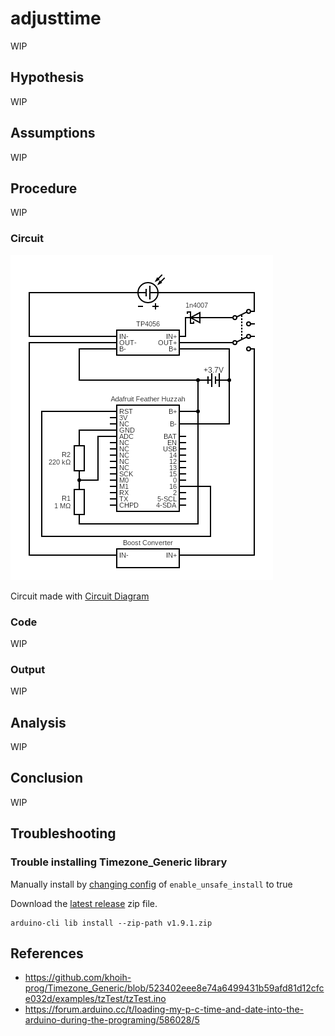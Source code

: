 # adjusttime

WIP

## Hypothesis

WIP

## Assumptions

WIP

## Procedure

WIP

### Circuit

![](./images/circuit.png)

Circuit made with [Circuit Diagram](https://www.circuit-diagram.org/)

### Code

WIP

### Output

WIP

## Analysis

WIP

## Conclusion

WIP

## Troubleshooting

### Trouble installing Timezone_Generic library

Manually install by [changing config](https://arduino.github.io/arduino-cli/0.20/configuration/#configuration-keys) of `enable_unsafe_install` to true

Download the [latest release](https://github.com/khoih-prog/Timezone_Generic/releases/latest) zip file.

```shell
arduino-cli lib install --zip-path v1.9.1.zip
```

## References
- https://github.com/khoih-prog/Timezone_Generic/blob/523402eee8e74a6499431b59afd81d12cfce032d/examples/tzTest/tzTest.ino
- https://forum.arduino.cc/t/loading-my-p-c-time-and-date-into-the-arduino-during-the-programing/586028/5
